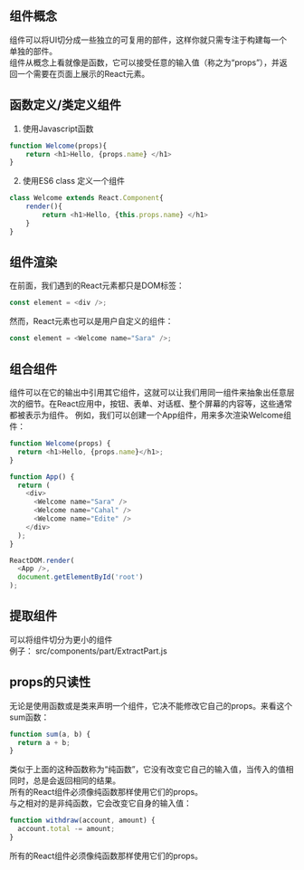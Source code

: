## 组件概念
组件可以将UI切分成一些独立的可复用的部件，这样你就只需专注于构建每一个单独的部件。  
组件从概念上看就像是函数，它可以接受任意的输入值（称之为“props”），并返回一个需要在页面上展示的React元素。
## 函数定义/类定义组件
1. 使用Javascript函数
```js
function Welcome(props){
    return <h1>Hello, {props.name} </h1>
}
```
2. 使用ES6 class 定义一个组件
```js
class Welcome extends React.Component{
    render(){
        return <h1>Hello, {this.props.name} </h1>
    }
}
```
## 组件渲染
在前面，我们遇到的React元素都只是DOM标签：
```js
const element = <div />;
```
然而，React元素也可以是用户自定义的组件：
```js
const element = <Welcome name="Sara" />;
```
## 组合组件
组件可以在它的输出中引用其它组件，这就可以让我们用同一组件来抽象出任意层次的细节。在React应用中，按钮、表单、对话框、整个屏幕的内容等，这些通常都被表示为组件。
例如，我们可以创建一个App组件，用来多次渲染Welcome组件：
```js
function Welcome(props) {
  return <h1>Hello, {props.name}</h1>;
}

function App() {
  return (
    <div>
      <Welcome name="Sara" />
      <Welcome name="Cahal" />
      <Welcome name="Edite" />
    </div>
  );
}

ReactDOM.render(
  <App />,
  document.getElementById('root')
);
```
## 提取组件
可以将组件切分为更小的组件     
例子： src/components/part/ExtractPart.js
## props的只读性
无论是使用函数或是类来声明一个组件，它决不能修改它自己的props。来看这个sum函数：
```js
function sum(a, b) {
  return a + b;
}
```
类似于上面的这种函数称为“纯函数”，它没有改变它自己的输入值，当传入的值相同时，总是会返回相同的结果。        
所有的React组件必须像纯函数那样使用它们的props。  
与之相对的是非纯函数，它会改变它自身的输入值：  
```js
function withdraw(account, amount) {
  account.total -= amount;
}
```
所有的React组件必须像纯函数那样使用它们的props。


 



